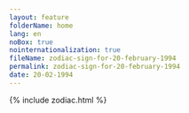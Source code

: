 ```yaml
---
layout: feature
folderName: home
lang: en
noBox: true
nointernationalization: true
fileName: zodiac-sign-for-20-february-1994
permalink: zodiac-sign-for-20-february-1994
date: 20-02-1994
---
```

{% include zodiac.html %}
